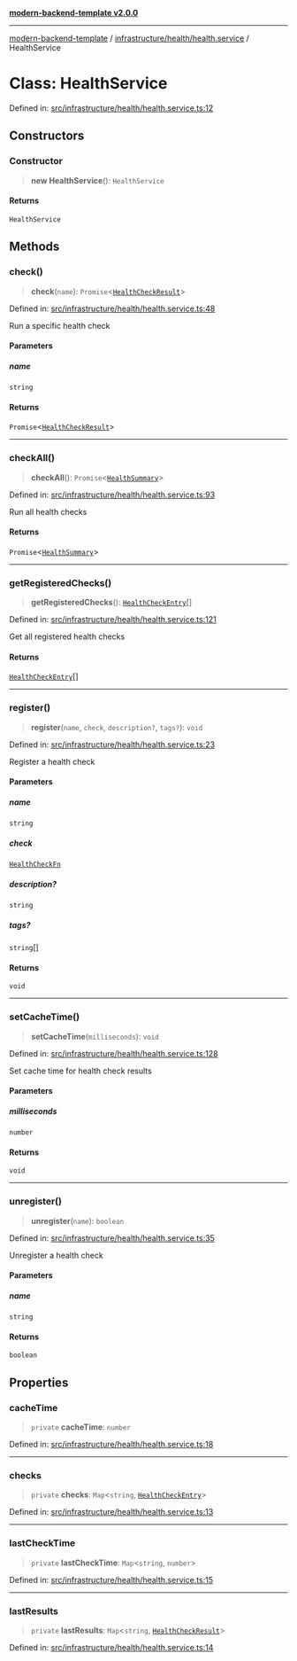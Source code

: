 [**modern-backend-template v2.0.0**](../../../../README.md)

***

[modern-backend-template](../../../../modules.md) / [infrastructure/health/health.service](../README.md) / HealthService

# Class: HealthService

Defined in: [src/infrastructure/health/health.service.ts:12](https://github.com/maemreyo/saas-4cus-nodejs/blob/2a5b3f3aa11335dfa561e80e1feabb8e6084261e/src/infrastructure/health/health.service.ts#L12)

## Constructors

### Constructor

> **new HealthService**(): `HealthService`

#### Returns

`HealthService`

## Methods

### check()

> **check**(`name`): `Promise`\<[`HealthCheckResult`](../../health.types/interfaces/HealthCheckResult.md)\>

Defined in: [src/infrastructure/health/health.service.ts:48](https://github.com/maemreyo/saas-4cus-nodejs/blob/2a5b3f3aa11335dfa561e80e1feabb8e6084261e/src/infrastructure/health/health.service.ts#L48)

Run a specific health check

#### Parameters

##### name

`string`

#### Returns

`Promise`\<[`HealthCheckResult`](../../health.types/interfaces/HealthCheckResult.md)\>

***

### checkAll()

> **checkAll**(): `Promise`\<[`HealthSummary`](../../health.types/interfaces/HealthSummary.md)\>

Defined in: [src/infrastructure/health/health.service.ts:93](https://github.com/maemreyo/saas-4cus-nodejs/blob/2a5b3f3aa11335dfa561e80e1feabb8e6084261e/src/infrastructure/health/health.service.ts#L93)

Run all health checks

#### Returns

`Promise`\<[`HealthSummary`](../../health.types/interfaces/HealthSummary.md)\>

***

### getRegisteredChecks()

> **getRegisteredChecks**(): [`HealthCheckEntry`](../../health.types/interfaces/HealthCheckEntry.md)[]

Defined in: [src/infrastructure/health/health.service.ts:121](https://github.com/maemreyo/saas-4cus-nodejs/blob/2a5b3f3aa11335dfa561e80e1feabb8e6084261e/src/infrastructure/health/health.service.ts#L121)

Get all registered health checks

#### Returns

[`HealthCheckEntry`](../../health.types/interfaces/HealthCheckEntry.md)[]

***

### register()

> **register**(`name`, `check`, `description?`, `tags?`): `void`

Defined in: [src/infrastructure/health/health.service.ts:23](https://github.com/maemreyo/saas-4cus-nodejs/blob/2a5b3f3aa11335dfa561e80e1feabb8e6084261e/src/infrastructure/health/health.service.ts#L23)

Register a health check

#### Parameters

##### name

`string`

##### check

[`HealthCheckFn`](../../health.types/type-aliases/HealthCheckFn.md)

##### description?

`string`

##### tags?

`string`[]

#### Returns

`void`

***

### setCacheTime()

> **setCacheTime**(`milliseconds`): `void`

Defined in: [src/infrastructure/health/health.service.ts:128](https://github.com/maemreyo/saas-4cus-nodejs/blob/2a5b3f3aa11335dfa561e80e1feabb8e6084261e/src/infrastructure/health/health.service.ts#L128)

Set cache time for health check results

#### Parameters

##### milliseconds

`number`

#### Returns

`void`

***

### unregister()

> **unregister**(`name`): `boolean`

Defined in: [src/infrastructure/health/health.service.ts:35](https://github.com/maemreyo/saas-4cus-nodejs/blob/2a5b3f3aa11335dfa561e80e1feabb8e6084261e/src/infrastructure/health/health.service.ts#L35)

Unregister a health check

#### Parameters

##### name

`string`

#### Returns

`boolean`

## Properties

### cacheTime

> `private` **cacheTime**: `number`

Defined in: [src/infrastructure/health/health.service.ts:18](https://github.com/maemreyo/saas-4cus-nodejs/blob/2a5b3f3aa11335dfa561e80e1feabb8e6084261e/src/infrastructure/health/health.service.ts#L18)

***

### checks

> `private` **checks**: `Map`\<`string`, [`HealthCheckEntry`](../../health.types/interfaces/HealthCheckEntry.md)\>

Defined in: [src/infrastructure/health/health.service.ts:13](https://github.com/maemreyo/saas-4cus-nodejs/blob/2a5b3f3aa11335dfa561e80e1feabb8e6084261e/src/infrastructure/health/health.service.ts#L13)

***

### lastCheckTime

> `private` **lastCheckTime**: `Map`\<`string`, `number`\>

Defined in: [src/infrastructure/health/health.service.ts:15](https://github.com/maemreyo/saas-4cus-nodejs/blob/2a5b3f3aa11335dfa561e80e1feabb8e6084261e/src/infrastructure/health/health.service.ts#L15)

***

### lastResults

> `private` **lastResults**: `Map`\<`string`, [`HealthCheckResult`](../../health.types/interfaces/HealthCheckResult.md)\>

Defined in: [src/infrastructure/health/health.service.ts:14](https://github.com/maemreyo/saas-4cus-nodejs/blob/2a5b3f3aa11335dfa561e80e1feabb8e6084261e/src/infrastructure/health/health.service.ts#L14)
